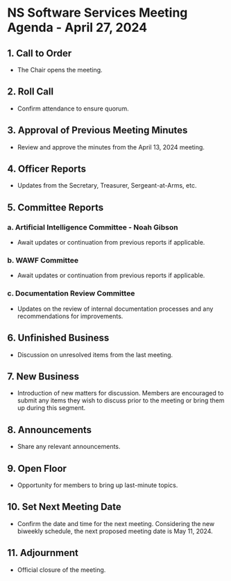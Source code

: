 # NS Software Services Meeting Agenda - April 27, 2024

## 1. Call to Order
- The Chair opens the meeting.

## 2. Roll Call
- Confirm attendance to ensure quorum.

## 3. Approval of Previous Meeting Minutes
- Review and approve the minutes from the April 13, 2024 meeting.

## 4. Officer Reports
- Updates from the Secretary, Treasurer, Sergeant-at-Arms, etc.

## 5. Committee Reports
### a. Artificial Intelligence Committee - Noah Gibson
- Await updates or continuation from previous reports if applicable.
### b. WAWF Committee
- Await updates or continuation from previous reports if applicable.
### c. Documentation Review Committee
- Updates on the review of internal documentation processes and any recommendations for improvements.

## 6. Unfinished Business
- Discussion on unresolved items from the last meeting.

## 7. New Business
- Introduction of new matters for discussion. Members are encouraged to submit any items they wish to discuss prior to the meeting or bring them up during this segment.

## 8. Announcements
- Share any relevant announcements.

## 9. Open Floor
- Opportunity for members to bring up last-minute topics.

## 10. Set Next Meeting Date
- Confirm the date and time for the next meeting. Considering the new biweekly schedule, the next proposed meeting date is May 11, 2024.

## 11. Adjournment
- Official closure of the meeting.
